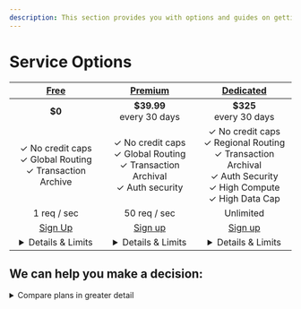 ```yaml
---
description: This section provides you with options and guides on getting everything quickly set up and secured to access the Solana blockchain.
---
```


# Service Options

|[Free](reserve-shadow-rpc-account.md) |[Premium](reserve-shadow-rpc-account.md) |[Dedicated](reserve-shadow-rpc-account.md)|
|:---:|:---:|:---:|
|**$0**|**$39.99**<br>every 30 days</br>|**$325**<br>every 30 days</br>|
|&check; No credit caps<br>&check; Global Routing</br>&check; Transaction Archive |&check; No credit caps<br>&check; Global Routing</br>&check; Transaction Archival<br>&check; Auth security|&check; No credit caps<br>&check; Regional Routing</br>&check; Transaction Archival</br>&check; Auth Security</br>&check; High Compute<br>&check; High Data Cap   |
|1 req / sec  |50 req / sec|Unlimited   |
|[Sign Up]()    |[Sign up]()    |[Sign up]()    |
|<details><summary>Details & Limits</summary>gPA = not avail.<br>gMA = 6 RPM</br>Archive = 1 RPS<br>sendTxn = 1 RPS</br></details>   |<details><summary>Details & Limits</summary>gPA = 5 RPS<br>gMA = 25 RPS</br>Archive = 10 RPS<br>sendTxn = 5 RPS</br></details>   </details>   |<details><summary>Details & Limits</summary>gPA = 10 RPS<br>gMA = 100 RPS</br>Archive = 40 RPS<br>sendTxn = 50 RPS</br></details> 

## We can help you make a decision:
<details><summary>Compare plans in greater detail</summary>

### RPCs Are Not One Size Fits All

Some devs just need a way into Solana to test some stuff out. Some devs higher RPC throughput for their dApp. And some devs need to have RPC instances in every region of the world in order to globally load balance their dApp because they have millions of transactions. We got all these situations covered.

### We offer Three Tiers of RPC

{% hint style="info" %}
Note, creating multiple RPC accounts increases your project's rate limits.

Prices below are for 30 day cycles (roughlky monthly)
{% endhint %}

#### Tier 0 - "I'm just a little curious how this works"

* Use: Low performance requirements, ideal for just exploring how Solana works and testing some new calls out
* **Cost = Free**
* 1x Request per second
  * This is monitored based on a combination of the following:
    * Your IP Address
    * UUID that Shadow generates
    * JWT token that is recycled every 24 hours
    * _**Try to spoof this and get the perma banhammer, scrubs**_
* 6x Requests/minute for getMultipleAccounts RPC call

{% hint style="danger" %}
**NOTE: IF YOU WANT TO RESERVE THE FREE TIER, YOU WILL STILL NEED A TINY AMOUNT OF USDC IN YOUR WALLET (even 0.0001) JUST TO HAVE THE ASSOCIATED TOKEN ACCOUNT CREATED.**
{% endhint %}

#### Tier 1 - "Ok, we're going to build a dApp and take it seriously this time"

* Use: A production app that is expected to have moderate, but consistent utilization. NOTE: the following figures are per node (yes, you can rent more than 1)
* **Cost = 325 USDC/mo - Paid directly to Shadow Operators**
* Unlimited transactions unless specified below
* (5 request/second for getProgramAccounts) x # of RPC instances reserved
* 100 Mbps bandwidth limit x # of RPC instances reserved

#### Tier 2 - "This thing got big, and now we have a lot of traffic from all over the world"

* Use: Quite simply, you have a large, steady flow of transactions because your dApp is something people like. NOTE: the following figures are per node (yes, you can rent more than 1)
* **Cost = 795 USDC/mo - Paid directly to Shadow Operators**
* Unlimited transactions unless specified below
* (10 requests/second getProgramAccounts) x # of RPC instances reserved
* 250 Mbps bandwidth limit

### burst - \ ˈbərst \\

_verb (used without object), burst or, often, burst·ed, burst·ing._

1. To go over your allotted requests/second for a given RPC call and still not have the RPC server fuss at you or reject your call
2. Burst refills once your requests/second falls below the standard limit

_Example used in a sentence_

* Our Tier 2 dApp bursted getMultipleAccounts calls to 200 requests/second for the first second it was live. The RPC server handled it fine. In the next second, it fell to 80 requests/second, which refilled our burst by 20 calls. If it stays at 80 requests/second, that will refill our burst by 20 requests/second up till the burst limit of 100 requests.

**What's up with rate limits on different call types? Why limit it at all?**

It comes down to how batching works, really. We don't limit batching starting in Tier 1, so 100 requests per second could easily scale up on our poor operators. Plus there are kinds of requests that can be super toxic in addition to block crawlers causing resource exhaustion.

Now, you no doubt have more questions about how this really works and how you can use an RPC (or multiple RPCs!) as an entrypoint into Solana from your dApp. That's why you need to spend some time reading the next page.
</details>